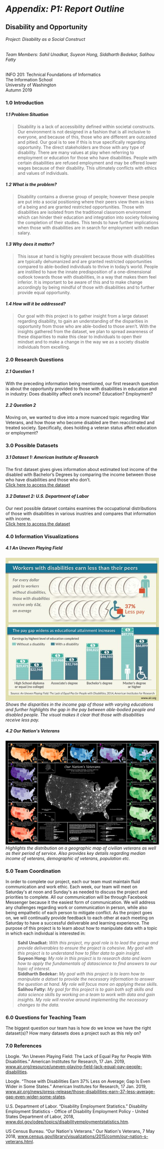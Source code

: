 # _Appendix: P1: Report Outline_
## Disability and Opportunity

###### Project: Disability as a Social Construct
###### _Team Members: Sahil Unadkat, Suyeon Hong, Siddharth Bedekar, Salihou Fatty_
INFO 201: Technical Foundations of Informatics  
The Information School  
University of Washington  
Autumn 2019

### 1.0 Introduction
##### 1.1 Problem Situation
> Disability is a lack of accessibility defined within societal constructs.
Our environment is not designed in a fashion that is all inclusive to everyone,
and because of this, those who are different are outcasted and pitied.
Our goal is to see if this is true specifically regarding opportunity.
The direct stakeholders are those with any type of disability. There are many
values at play when referring to employment or education for those who have
disabilities. People with certain disabilities are refused employment and may
be offered lower wages because of their disability. This ultimately conflicts
with ethics and values of individuals.

##### 1.2 What is the problem?
> Disability contains a diverse group of people; however these people are put
into a social positioning where their peers view them as less of a being and
are granted restricted opportunities. Those with disabilities are isolated from
 the traditional classroom environment which can hinder their education and
 integration into society following the completion of their studies. This tends
 to have further implications when those with disabilities are in search for
 employment with median salary.

##### 1.3 Why does it matter?
> This issue at hand is highly prevalent because those with disabilities are
typically dehumanized and are granted restricted opportunities compared to
able-bodied individuals to thrive in today’s world. People are instilled to
have the innate predisposition of a one-dimensional outlook towards those with
disabilities, in a way that makes them feel inferior. It is important to be
aware of this and to make change accordingly by being mindful of those with
disabilities and to further provide equal opportunity.

##### 1.4 How will it be addressed?
> Our goal with this project is to gather insight from a large dataset
regarding disability, to gain an understanding of the disparities in
opportunity from those who are able-bodied to those aren’t. With the insights
gathered from the dataset, we plan to spread awareness of these disparities to
make this clear to individuals to open their mindset and to make a change in
the way we as a society disable individuals from excelling.

### 2.0 Research Questions
##### 2.1 Question 1
With the preceding information being mentioned, our first research question is about the opportunity provided to those with disabilities in education and in industry: Does disability affect one’s income? Education? Employment?
##### 2.2 Question 2
Moving on, we wanted to dive into a more nuanced topic regarding War Veterans,
and how those who become disabled are then reacclimated and treated society. Specifically, does holding a veteran status affect education or employment?

### 3.0 Possible Datasets
##### 3.1 Dataset 1: American Institute of Research
The first dataset gives gives information about estimated lost income of the disabled with Bachelor’s Degrees by comparing the income between those who have disabilities and those who don’t.  
[Click here to access the dataset](https://www.air.org/sites/default/files/Lack%20of%20Equal%20Pay%20for%20People%20with%20Disabilities_Dec%2014.pdf)
##### 3.2 Dataset 2: U.S. Department of Labor
Our next possible dataset contains examines the occupational distributions of
those with disabilities in various inustries and compares that information with income.  
[Click here to access the dataset](https://www.dol.gov/odep/topics/disabilityemploymentstatistics.htm)
### 4.0 Information Visualizations
##### 4.1 An Uneven Playing Field
![Education and Disability](/images/disability_infographic1.jpg) 
_Shows the disparities in the income gap of those with varying educations and
further highlights the gap in the pay between able-bodied people and disabled
people. The visual makes it clear that those with disabilities receive less pay._
##### 4.2 Our Nation's Veterans
![Veteran Status and Location](/images/disability_infographic2.png)
_Highlights the distribution on a geographic map of civilian veterans
as well as their period of service. Also provides key details regarding median income of veterans, demographic of veterans, population etc._

### 5.0 Team Coordination
In order to complete our project, each our team must maintain fluid communication and work ethic. Each week, our team will meet on Saturday's at noon and Sunday's as needed to discuss the project and priorities to complete. All our communication will be through Facebook Messenger because it the easiest form of communication. We will address any challenges regarding work or communication in person, while also being empathetic of each person to mitigate conflict. As the project goes on, we will continually provide feedback to each other at each meeting on Saturday to have a successful deliverable and learning experience. The purpose of this project is to learn about how to manipulate data with a topic in which each individual is interested in:
> **Sahil Unadkat:** _With this project, my goal role is to lead the group and provide deliverables to ensure the project is cohesive. My goal with this project is to understand how to filter data to gain insight._  
**Suyeon Hong:** _My role in this project is to research data and learn how to apply the fundamentals of datascience to find answers to our topic of interest._  
**Siddharth Bedekar:** _My goal with this project is to learn how to manipulate a datset to provide the necessary information to answer the question at hand. My role will focus more on applying these skills._  
**Salihou Fatty:** _My goal for this project is to gain both soft skills and data science skills by working on a team to work with data and gain insights. My role will revolve around implementing the necessary changes to the data._
### 6.0 Questions for Teaching Team
The biggest question our team has is how do we know we have the right dataset(s)? How many datasets does a project such as this rely on?
### 7.0 References
Lbogle. “An Uneven Playing Field: The Lack of Equal Pay for People With Disabilities.” American Institutes for Research, 17 Jan. 2019, www.air.org/resource/uneven-playing-field-lack-equal-pay-people-disabilities.  

Lbogle. “Those with Disabilities Earn 37% Less on Average; Gap Is Even Wider in Some States.” American Institutes for Research, 17 Jan. 2019, www.air.org/news/press-release/those-disabilities-earn-37-less-average-gap-even-wider-some-states.

U.S. Department of Labor. “Disability Employment Statistics.” Disability Employment Statistics - Office of Disability Employment Policy - United States Department of Labor, 2018, www.dol.gov/odep/topics/disabilityemploymentstatistics.htm.

US Census Bureau. “Our Nation's Veterans.” Our Nation's Veterans, 7 May 2018, www.census.gov/library/visualizations/2015/comm/our-nation-s-veterans.html.
